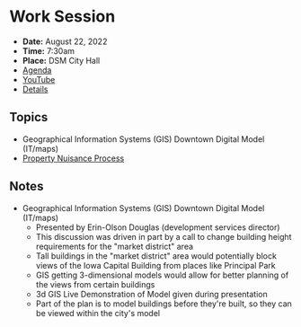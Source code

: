 # Work Session

- **Date:** August 22, 2022
- **Time:** 7:30am
- **Place:** DSM City Hall
- [Agenda](https://councildocs.dsm.city/agendas/2022/20220822CouncilWorkSession.pdf?pdf=Agenda&t=1660870020265)
- [YouTube](https://youtu.be/eLTneb97zwA)
- [Details](https://www.dsm.city/citycouncil_detail_T60_R2062.php)

## Topics

- Geographical Information Systems (GIS) Downtown Digital Model (IT/maps)
- [Property Nuisance Process](https://www.dsm.city/document_center/City%20Clerk/Work%20Sessions/2022/Property%20Nuisance%20Process.pdf)

## Notes

- Geographical Information Systems (GIS) Downtown Digital Model (IT/maps)
    - Presented by Erin-Olson Douglas (development services director)
    - This discussion was driven in part by a call to change building height requirements for the "market district" area
    - Tall buildings in the "market district" area would potentially block views of the Iowa Capital Building from places like Principal Park
    - GIS getting 3-dimensional models would allow for better planning of the views from certain buildings
    - 3d GIS Live Demonstration of Model given during presentation
    - Part of the plan is to model buildings before they're built, so they can be viewed within the city's model
